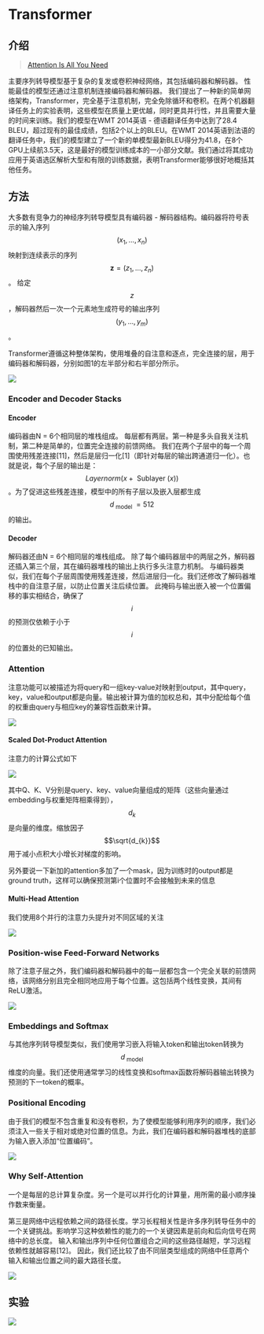 # Transformer

##  介绍

> [Attention Is All You Need](https://arxiv.org/pdf/1706.03762.pdf)

主要序列转导模型基于复杂的复发或卷积神经网络，其包括编码器和解码器。 性能最佳的模型还通过注意机制连接编码器和解码器。 我们提出了一种新的简单网络架构，Transformer，完全基于注意机制，完全免除循环和卷积。在两个机器翻译任务上的实验表明，这些模型在质量上更优越，同时更具并行性，并且需要大量的时间来训练。我们的模型在WMT 2014英语 - 德语翻译任务中达到了28.4 BLEU，超过现有的最佳成绩，包括2个以上的BLEU。在WMT 2014英语到法语的翻译任务中，我们的模型建立了一个新的单模型最新BLEU得分为41.8，在8个GPU上续航3.5天，这是最好的模型训练成本的一小部分文献。我们通过将其成功应用于英语选区解析大型和有限的训练数据，表明Transformer能够很好地概括其他任务。

## 方法

大多数有竞争力的神经序列转导模型具有编码器 - 解码器结构。编码器将符号表示的输入序列 $$\left(x_{1}, \dots, x_{n}\right)$$ 映射到连续表示的序列 $$\mathbf{z}=\left(z_{1}, \dots, z_{n}\right)$$ 。 给定 $$z$$ ，解码器然后一次一个元素地生成符号的输出序列 $$\left(y_{1}, \dots, y_{m}\right)$$ 。

Transformer遵循这种整体架构，使用堆叠的自注意和逐点，完全连接的层，用于编码器和解码器，分别如图1的左半部分和右半部分所示。

![](../../.gitbook/assets/image%20%28163%29.png)



### Encoder and Decoder Stacks

#### Encoder

编码器由N = 6个相同层的堆栈组成。 每层都有两层。第一种是多头自我关注机制，第二种是简单的，位置完全连接的前馈网络。 我们在两个子层中的每一个周围使用残差连接\[11\]，然后是层归一化\[1\]（即针对每层的输出跨通道归一化）。也就是说，每个子层的输出是： $$Layernorm(x+\text { Sublayer }(x))$$ 。为了促进这些残差连接，模型中的所有子层以及嵌入层都生成 $$d_{\text { model }}=512$$ 的输出。

#### Decoder

解码器还由N = 6个相同层的堆栈组成。 除了每个编码器层中的两层之外，解码器还插入第三个层，其在编码器堆栈的输出上执行多头注意力机制。 与编码器类似，我们在每个子层周围使用残差连接，然后进层归一化。我们还修改了解码器堆栈中的自注意子层，以防止位置关注后续位置。 此掩码与输出嵌入被一个位置偏移的事实相结合，确保了 $$i$$ 的预测仅依赖于小于 $$i$$ 的位置处的已知输出。

### Attention

注意功能可以被描述为将query和一组key-value对映射到output，其中query，key，value和output都是向量。输出被计算为值的加权总和，其中分配给每个值的权重由query与相应key的兼容性函数来计算。

![](../../.gitbook/assets/image%20%28217%29.png)

#### Scaled Dot-Product Attention

注意力的计算公式如下

![](../../.gitbook/assets/image%20%2861%29.png)

其中Q、K、V分别是query、key、value向量组成的矩阵（这些向量通过embedding与权重矩阵相乘得到）， $$d_{k}$$ 是向量的维度。缩放因子 $$\sqrt{d_{k}}$$ 用于减小点积大小增长对梯度的影响。

另外要说一下新加的attention多加了一个mask，因为训练时的output都是ground truth，这样可以确保预测第i个位置时不会接触到未来的信息

#### Multi-Head Attention

我们使用8个并行的注意力头提升对不同区域的关注

![](../../.gitbook/assets/image%20%28106%29.png)

### Position-wise Feed-Forward Networks

除了注意子层之外，我们编码器和解码器中的每一层都包含一个完全关联的前馈网络，该网络分别且完全相同地应用于每个位置。这包括两个线性变换，其间有ReLU激活。

![](../../.gitbook/assets/image%20%2865%29.png)

### Embeddings and Softmax

与其他序列转导模型类似，我们使用学习嵌入将输入token和输出token转换为 $$d_{\text { model }}$$ 维度的向量。我们还使用通常学习的线性变换和softmax函数将解码器输出转换为预测的下一token的概率。

### Positional Encoding

由于我们的模型不包含重复和没有卷积，为了使模型能够利用序列的顺序，我们必须注入一些关于相对或绝对位置的信息。为此，我们在编码器和解码器堆栈的底部为输入嵌入添加“位置编码”。

![](../../.gitbook/assets/image%20%28178%29.png)

### Why Self-Attention

一个是每层的总计算复杂度。另一个是可以并行化的计算量，用所需的最小顺序操作数来衡量。

第三是网络中远程依赖之间的路径长度。学习长程相关性是许多序列转导任务中的一个关键挑战。影响学习这种依赖性的能力的一个关键因素是前向和后向信号在网络中的总长度。 输入和输出序列中任何位置组合之间的这些路径越短，学习远程依赖性就越容易\[12\]。 因此，我们还比较了由不同层类型组成的网络中任意两个输入和输出位置之间的最大路径长度。

![](../../.gitbook/assets/image%20%2893%29.png)

## 实验

![](../../.gitbook/assets/image%20%2891%29.png)



